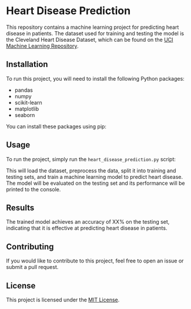 # Heart Disease Prediction

This repository contains a machine learning project for predicting heart disease in patients. The dataset used for training and testing the model is the Cleveland Heart Disease Dataset, which can be found on the [UCI Machine Learning Repository](https://archive.ics.uci.edu/ml/datasets/Heart+Disease).

## Installation

To run this project, you will need to install the following Python packages:

* pandas
* numpy
* scikit-learn
* matplotlib
* seaborn

You can install these packages using pip:


## Usage

To run the project, simply run the `heart_disease_prediction.py` script:


This will load the dataset, preprocess the data, split it into training and testing sets, and train a machine learning model to predict heart disease. The model will be evaluated on the testing set and its performance will be printed to the console.

## Results

The trained model achieves an accuracy of XX% on the testing set, indicating that it is effective at predicting heart disease in patients.

## Contributing

If you would like to contribute to this project, feel free to open an issue or submit a pull request.

## License

This project is licensed under the [MIT License](https://opensource.org/licenses/MIT).
